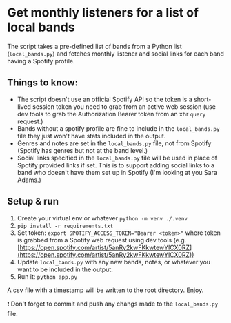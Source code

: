# Get monthly listeners for a list of local bands

The script takes a pre-defined list of bands from a Python list (`local_bands.py`) and fetches monthly listener and social links for each band having a Spotify profile.

## Things to know:
- The script doesn't use an official Spotify API so the token is a short-lived session token you need to grab from an active web session (use dev tools to grab the Authorization Bearer token from an xhr `query` request.)
- Bands without a spotify profile are fine to include in the `local_bands.py` file they just won't have stats included in the output.
- Genres and notes are set in the `local_bands.py` file, not from Spotify (Spotify has genres but not at the band level.)
- Social links specified in the `local_bands.py` file will be used in place of Spotify provided links if set. This is to support adding social links to a band who doesn't have them set up in Spotify (I'm looking at you Sara Adams.)


## Setup & run
1. Create your virtual env or whatever `python -m venv ./.venv`
2. `pip install -r requirements.txt`
3. Set token: `export SPOTIFY_ACCESS_TOKEN="Bearer <token>"` where token is grabbed from a Spotify web request using dev tools (e.g. [https://open.spotify.com/artist/5anRy2kwFKkwtewYlCX0RZ](https://open.spotify.com/artist/5anRy2kwFKkwtewYlCX0RZ))
4. Update `local_bands.py` with any new bands, notes, or whatever you want to be included in the output.
5. Run it: `python app.py`

A csv file with a timestamp will be written to the root directory. Enjoy.

❗ Don't forget to commit and push any changs made to the `local_bands.py` file.
